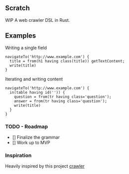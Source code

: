 
## Scratch

WIP A web crawler DSL in Rust.

## Examples

Writing a single field
```
navigateTo('http://www.example.com') {
  title = from(h1 having class(title)) getTextContent;
  write(title)
}
```

Iterating and writing content
```
navigateTo('http://www.example.com') {
  in(table having id('')) {
    question = from(tr having class='question');
    answer = from(tr having class='question');
    write(title)
  }
}
```

### TODO - Roadmap
- [] Finalize the grammar
- [] Work up to MVP

### Inspiration
Heavily inspired by this project [crawler](https://github.com/bplawler/crawler)
